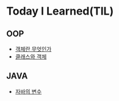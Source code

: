 # Today I Learned(TIL)

## OOP
+ [객체란 무엇인가](https://github.com/hoonpark7442/TIL/blob/main/OOP/what_is_object.md)
+ [클래스와 객체](https://github.com/hoonpark7442/TIL/blob/main/OOP/class_and_object.md)

## JAVA
+ [자바의 변수](https://github.com/hoonpark7442/TIL/blob/main/java/java_variables.md)
